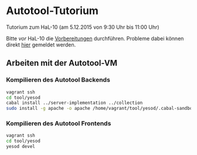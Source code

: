 Autotool-Tutorium
=================

Tutorium zum HaL-10 (am 5.12.2015 von 9:30 Uhr bis 11:00 Uhr)

Bitte *vor* HaL-10 die [Vorbereitungen](Prepare.md) durchführen. Probleme dabei können direkt [hier](https://github.com/marcellussiegburg/autotool-tutorium/issues) gemeldet werden.


Arbeiten mit der Autotool-VM
----------------------------

### Kompilieren des Autotool Backends

```bash
vagrant ssh
cd tool/yesod
cabal install ../server-implementation ../collection
sudo install -g apache -o apache /home/vagrant/tool/yesod/.cabal-sandbox/bin/autotool.cgi /var/www/cgi-bin/
```

### Kompilieren des Autotool Frontends

```bash
vagrant ssh
cd tool/yesod
yesod devel
```
